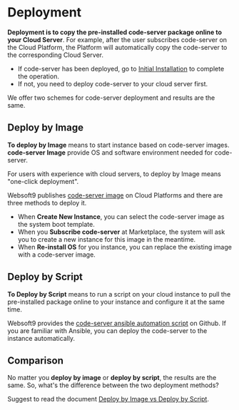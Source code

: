 # Deployment

**Deployment is to copy the pre-installed code-server package online to your Cloud Server**. For example, after the user subscribes code-server on the Cloud Platform, the Platform will automatically copy the code-server to the corresponding Cloud Server.

- If code-server has been deployed, go to [Initial Installation](/zh/stack-installation.md) to complete the operation.
- If not, you need to deploy code-server to your cloud server first.

We offer two schemes for code-server deployment and results are the same.

## Deploy by Image

**To deploy by Image** means to start instance based on code-server images. **code-server Image** provide OS and software environment needed for code-server.

For users with experience with cloud servers, to deploy by Image means "one-click deployment".

Websoft9 publishes [code-server image](https://apps.websoft9.com/codeserver) on Cloud Platforms and there are three methods to deploy it.

* When **Create New Instance**, you can select the code-server image as the system boot template.
* When you **Subscribe code-server** at Marketplace, the system will ask you to create a new instance for this image in the meantime.
* When **Re-install OS** for you instance, you can replace the existing image with a code-server image.

## Deploy by Script

**To Deploy by Script** means to run a script on your cloud instance to pull the pre-installed package online to your instance and configure it at the same time.

Websoft9 provides the [code-server ansible automation script](https://github.com/Websoft9/ansible-codeserver) on Github. If you are familiar with Ansible, you can deploy the code-server to the instance automatically.

## Comparison

No matter you **deploy by image** or **deploy by script**, the results are the same. So, what's the difference between the two deployment methods?

Suggest to read the document [Deploy by Image vs Deploy by Script](https://support.websoft9.com/docs/faq/bz-product.html#deployment-comparison).